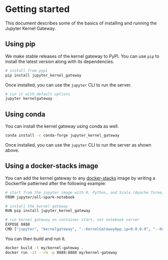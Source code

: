 # Getting started

This document describes some of the basics of installing and running the
Jupyter Kernel Gateway.

## Using pip

We make stable releases of the kernel gateway to PyPI. You can use `pip` to install the latest version along with its dependencies.

```bash
# install from pypi
pip install jupyter_kernel_gateway
```

Once installed, you can use the `jupyter` CLI to run the server.

```bash
# run it with default options
jupyter kernelgateway
```

## Using conda

You can install the kernel gateway using conda as well.

```bash
conda install -c conda-forge jupyter_kernel_gateway
```

Once installed, you can use the `jupyter` CLI to run the server as shown above.

## Using a docker-stacks image

You can add the kernel gateway to any [docker-stacks](https://github.com/jupyter/docker-stacks) image by writing a Dockerfile patterned after the following example:

```bash
# start from the jupyter image with R, Python, and Scala (Apache Toree) kernels pre-installed
FROM jupyter/all-spark-notebook

# install the kernel gateway
RUN pip install jupyter_kernel_gateway

# run kernel gateway on container start, not notebook server
EXPOSE 8888
CMD ["jupyter", "kernelgateway", "--KernelGatewayApp.ip=0.0.0.0", "--KernelGatewayApp.port=8888"]
```

You can then build and run it.

```bash
docker build -t my/kernel-gateway .
docker run -it --rm -p 8888:8888 my/kernel-gateway
```
